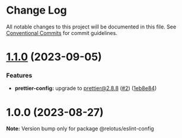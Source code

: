 # Change Log

All notable changes to this project will be documented in this file.
See [Conventional Commits](https://conventionalcommits.org) for commit guidelines.

# [1.1.0](https://github.com/react-lotus/relotus/compare/@relotus/eslint-config@1.0.0...@relotus/eslint-config@1.1.0) (2023-09-05)


### Features

* **prettier-config:** upgrade to prettier@2.8.8 ([#2](https://github.com/react-lotus/relotus/issues/2)) ([1eb8e84](https://github.com/react-lotus/relotus/commit/1eb8e84cab22c096b7c316a4e1cc6f17f0488d35))





# 1.0.0 (2023-08-27)

**Note:** Version bump only for package @relotus/eslint-config
